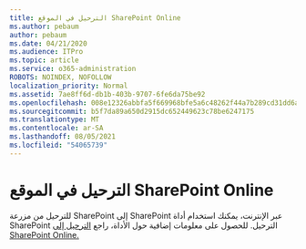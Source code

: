 ```yaml
---
title: الترحيل في الموقع SharePoint Online
ms.author: pebaum
author: pebaum
ms.date: 04/21/2020
ms.audience: ITPro
ms.topic: article
ms.service: o365-administration
ROBOTS: NOINDEX, NOFOLLOW
localization_priority: Normal
ms.assetid: 7ae8ff6d-db1b-403b-9707-6fe6da75be92
ms.openlocfilehash: 008e12326abbfa5f669968bfe5a6c48262f44a7b289cd31dd6a229f78d268a34
ms.sourcegitcommit: b5f7da89a650d2915dc652449623c78be6247175
ms.translationtype: MT
ms.contentlocale: ar-SA
ms.lasthandoff: 08/05/2021
ms.locfileid: "54065739"
---
```

# <a name="migrate-on-premises-to-sharepoint-online"></a>الترحيل في الموقع SharePoint Online

للترحيل من مزرعة SharePoint إلى SharePoint عبر الإنترنت، يمكنك استخدام أداة SharePoint الترحيل. للحصول على معلومات إضافية حول الأداة، راجع [الترحيل إلى SharePoint Online.](https://go.microsoft.com/fwlink/?linkid=2019574)
  

